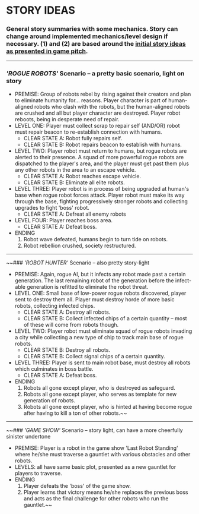 # STORY IDEAS

### General story summaries with some mechanics. Story can change around implemented mechanics/level design if necessary. (1) and (2) are based around the [initial story ideas as presented in game pitch](https://github.com/BTx123/VGDC_TheLastRobot/blob/master/story/game_pitch.md#game-pitch).

---

### *'ROGUE ROBOTS'* Scenario – a pretty basic scenario, light on story
* PREMISE: Group of robots rebel by rising against their creators and plan to eliminate humanity for… reasons. Player character is part of human-aligned robots who clash with the robots, but the human-aligned robots are crushed and all but player character are destroyed. Player robot reboots, being in desperate need of repair.
* LEVEL ONE: Player must collect scrap to repair self (AND/OR) robot must repair beacon to re-establish connection with humans.
  * CLEAR STATE A: Robot fully repairs self.
  * CLEAR STATE B: Robot repairs beacon to establish with humans.
* LEVEL TWO: Player robot must return to humans, but rogue robots are alerted to their presence. A squad of more powerful rogue robots are dispatched to the player's area, and the player must get past them plus any other robots in the area to an escape vehicle.
  * CLEAR STATE A: Robot reaches escape vehicle.
  * CLEAR STATE B: Eliminate all elite robots.
* LEVEL THREE: Player robot is in process of being upgraded at human's base when rogue robot forces attack. Player robot must make its way through the base, fighting progressively stronger robots and collecting upgrades to fight 'boss' robot.
  * CLEAR STATE A: Defreat all enemy robots
* LEVEL FOUR: Player reaches boss area. 
  * CLEAR STATE A: Defeat boss.
* ENDING
  1. Robot wave defeated, humans begin to turn tide on robots.
  2. Robot rebellion crushed, society restructured.

---

~~### *'ROBOT HUNTER'* Scenario – also pretty story-light
  * PREMISE: Again, rogue AI, but it infects any robot made past a certain generation. The last remaining robot of the generation before the infect-able generation is refitted to eliminate the robot threat.
  * LEVEL ONE: Small base of low-power rogue robots discovered, player sent to destroy them all. Player must destroy horde of more basic robots, collecting infected chips.
    * CLEAR STATE A: Destroy all robots.
    * CLEAR STATE B: Collect infected chips of a certain quantity – most of these will come from robots though.
  * LEVEL TWO: Player robot must eliminate squad of rogue robots invading a city while collecting a new type of chip to track main base of rogue robots.
    * CLEAR STATE B: Destroy all robots.
    * CLEAR STATE B: Collect signal chips of a certain quantity.
  * LEVEL THREE: Player is sent to main robot base, must destroy all robots which culminates in boss battle.
    * CLEAR STATE A: Defeat boss.
  * ENDING
    1. Robots all gone except player, who is destroyed as safeguard.
    2. Robots all gone except player, who serves as template for new generation of robots.
    3. Robots all gone except player, who is hinted at having become rogue after having to kill a ton of other robots.~~

---

~~### *'GAME SHOW'* Scenario – story light, can have a more cheerfully sinister undertone
* PREMISE: Player is a robot in the game show 'Last Robot Standing' where he/she must traverse a gauntlet with various obstacles and other robots.
* LEVELS: all have same basic plot, presented as a new gauntlet for players to traverse.
* ENDING
  1. Player defeats the 'boss' of the game show.
  2. Player learns that victory means he/she replaces the previous boss and acts as the final challenge for other robots who run the gauntlet.~~
